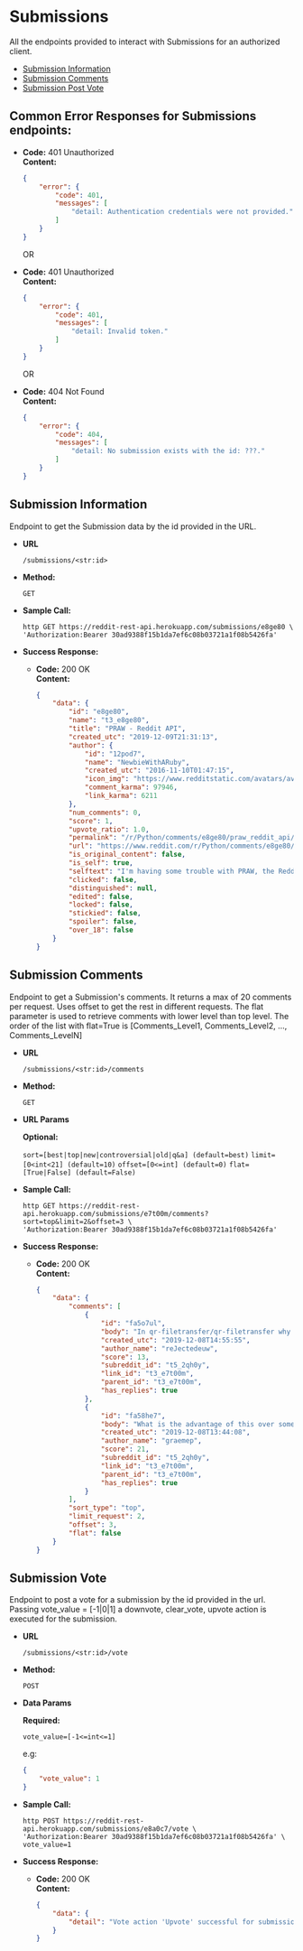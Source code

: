 # Submissions

All the endpoints provided to interact with Submissions for an authorized client.

* [Submission Information](#submission-information)
* [Submission Comments](#submission-comments)
* [Submission Post Vote](#submission-vote)

## Common Error Responses for Submissions endpoints:

* **Code:** 401 Unauthorized <br/>
    **Content:** <br/>

    ```json
    {
        "error": {
            "code": 401,
            "messages": [
                "detail: Authentication credentials were not provided."
            ]
        }
    }
    ```

    OR

* **Code:** 401 Unauthorized <br/>
    **Content:** <br/>

    ```json
    {
        "error": {
            "code": 401,
            "messages": [
                "detail: Invalid token."
            ]
        }
    }
    ```

    OR

* **Code:** 404 Not Found <br/>
    **Content:** <br/>

    ```json
    {
        "error": {
            "code": 404,
            "messages": [
                "detail: No submission exists with the id: ???."
            ]
        }
    }
    ```

## Submission Information

Endpoint to get the Submission data by the id provided in the URL.

* **URL**

    `/submissions/<str:id>`

* **Method:**

    `GET`

* **Sample Call:**

    ```shell
    http GET https://reddit-rest-api.herokuapp.com/submissions/e8ge80 \
    'Authorization:Bearer 30ad9388f15b1da7ef6c08b03721a1f08b5426fa'
    ```

* **Success Response:**

  * **Code:** 200 OK <br/>
    **Content:** <br/>

    ```json
    {
        "data": {
            "id": "e8ge80",
            "name": "t3_e8ge80",
            "title": "PRAW - Reddit API",
            "created_utc": "2019-12-09T21:31:13",
            "author": {
                "id": "12pod7",
                "name": "NewbieWithARuby",
                "created_utc": "2016-11-10T01:47:15",
                "icon_img": "https://www.redditstatic.com/avatars/avatar_default_08_FF66AC.png",
                "comment_karma": 97946,
                "link_karma": 6211
            },
            "num_comments": 0,
            "score": 1,
            "upvote_ratio": 1.0,
            "permalink": "/r/Python/comments/e8ge80/praw_reddit_api/",
            "url": "https://www.reddit.com/r/Python/comments/e8ge80/praw_reddit_api/",
            "is_original_content": false,
            "is_self": true,
            "selftext": "I'm having some trouble with PRAW, the Reddit API.\n\nIf I get a list of the 100 'Hot' posts on r/python using:\n\n>sub = r.subreddit('python')\n\n>posts = sub.hot(limit=100)\n\n\nAnd then I take one of those posts, i.e.\n\n>posts[0]\n\n>*Output*》Submission(id='a1b2c3')\n\nThen the post has a number of attributes, specifically the one I'm interested in being:\n\n>posts[0].media\n\nBut if I instead do:\n\n>some_post = r.submission(id='a1b2c3')\n\n>*Output*》Submission(id='a1b2c3')\n\nI no longer get the attribute .media available.\n\nWhat am I doing wrong here?",
            "clicked": false,
            "distinguished": null,
            "edited": false,
            "locked": false,
            "stickied": false,
            "spoiler": false,
            "over_18": false
        }
    }
    ```

## Submission Comments

Endpoint to get a Submission's comments. It returns a max of 20 comments per request. Uses offset to get the rest in different requests. The flat parameter is used to retrieve comments with lower level than top level. The order of the list with flat=True is [Comments_Level1, Comments_Level2, ..., Comments_LevelN]

* **URL**

    `/submissions/<str:id>/comments`

* **Method:**

    `GET`

* **URL Params**

    **Optional:**

    `sort=[best|top|new|controversial|old|q&a] (default=best)`
    `limit=[0<int<21] (default=10)`
    `offset=[0<=int] (default=0)`
    `flat=[True|False] (default=False)`

* **Sample Call:**

    ```shell
    http GET https://reddit-rest-api.herokuapp.com/submissions/e7t00m/comments?sort=top&limit=2&offset=3 \
    'Authorization:Bearer 30ad9388f15b1da7ef6c08b03721a1f08b5426fa'
    ```

* **Success Response:**

  * **Code:** 200 OK <br/>
    **Content:** <br/>

    ```json
    {
        "data": {
            "comments": [
                {
                    "id": "fa5o7ul",
                    "body": "In qr-filetransfer/qr-filetransfer why is there a class inside a function ? What is the benefit of doing this ?",
                    "created_utc": "2019-12-08T14:55:55",
                    "author_name": "reJectedeuw",
                    "score": 13,
                    "subreddit_id": "t5_2qh0y",
                    "link_id": "t3_e7t00m",
                    "parent_id": "t3_e7t00m",
                    "has_replies": true
                },
                {
                    "id": "fa58he7",
                    "body": "What is the advantage of this over something like KDE Connect? Lighter (I assume) and no need to pair, but you need scan a QR code and to use a web browser to pick flies which looks a bit clunky to me.",
                    "created_utc": "2019-12-08T13:44:08",
                    "author_name": "graemep",
                    "score": 21,
                    "subreddit_id": "t5_2qh0y",
                    "link_id": "t3_e7t00m",
                    "parent_id": "t3_e7t00m",
                    "has_replies": true
                }
            ],
            "sort_type": "top",
            "limit_request": 2,
            "offset": 3,
            "flat": false
        }
    }
    ```

## Submission Vote

Endpoint to post a vote for a submission by the id provided in the url. Passing vote_value = [-1|0|1] a downvote, clear_vote, upvote action is executed for the submission.

* **URL**

    `/submissions/<str:id>/vote`

* **Method:**

    `POST`

* **Data Params**

    **Required:**

    `vote_value=[-1<=int<=1]`

    e.g:

    ```json
    {
        "vote_value": 1
    }
    ```

* **Sample Call:**

    ```shell
    http POST https://reddit-rest-api.herokuapp.com/submissions/e8a0c7/vote \
    'Authorization:Bearer 30ad9388f15b1da7ef6c08b03721a1f08b5426fa' \
    vote_value=1
    ```

* **Success Response:**

  * **Code:** 200 OK <br/>
    **Content:** <br/>

    ```json
    {
        "data": {
            "detail": "Vote action 'Upvote' successful for submission with id: e8a0c7!"
        }
    }
    ```